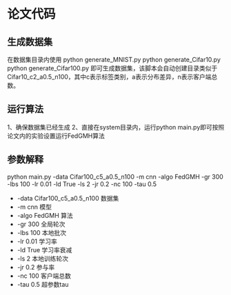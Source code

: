 # 论文代码

## 生成数据集
在数据集目录内使用 
python generate_MNIST.py
python generate_Cifar10.py
python generate_Cifar100.py
即可生成数据集，该脚本会自动创建目录类似于Cifar10_c2_a0.5_n100，其中c表示标签类别，a表示分布差异，n表示客户端总数。

## 运行算法
1、确保数据集已经生成
2、直接在system目录内，运行python main.py即可按照论文内的实验设置运行FedGMH算法

## 参数解释
python main.py -data Cifar100_c5_a0.5_n100 -m cnn -algo FedGMH -gr 300 -lbs 100 -lr 0.01 -ld True -ls 2 -jr 0.2 -nc 100 -tau 0.5
- -data Cifar100_c5_a0.5_n100 数据集
- -m cnn 模型
- -algo FedGMH 算法
- -gr 300 全局轮次
- -lbs 100 本地批次
- -lr 0.01 学习率
- -ld True 学习率衰减
- -ls 2 本地训练轮次
- -jr 0.2 参与率
- -nc 100 客户端总数
- -tau 0.5 超参数tau

